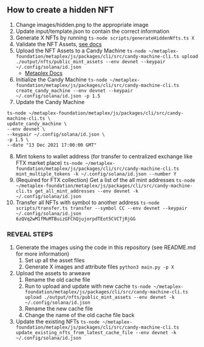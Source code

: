 ## How to create a hidden NFT

1. Change images/hidden.png to the appropriate image
2. Update input/template.json to contain the correct information
3. Generate X NFTs by running `ts-node scripts/generateHiddenNfts.ts X`
4. Validate the NFT Assets, [see docs](https://docs.metaplex.com/create-candy/validate-assets)
5. Upload the NFT Assets to a Candy Machine `ts-node ~/metaplex-foundation/metaplex/js/packages/cli/src/candy-machine-cli.ts upload ./output/nfts/public_mint_assets --env devnet --keypair ~/.config/solana/id.json`
    * [Metaplex Docs](https://docs.metaplex.com/create-candy/upload-assets)
6. Initialize the Candy Machine `ts-node ~/metaplex-foundation/metaplex/js/packages/cli/src/candy-machine-cli.ts create_candy_machine --env devnet --keypair ~/.config/solana/id.json -p 1.5`
7.  Update the Candy Machine 
````
ts-node ~/metaplex-foundation/metaplex/js/packages/cli/src/candy-machine-cli.ts \
update_candy_machine \
--env devnet \
--keypair ~/.config/solana/id.json \
-p 1.5 \
--date "13 Dec 2021 17:00:00 GMT"
````
8. Mint tokens to wallet address (for transfer to centralized exchange like FTX market place) `ts-node ~/metaplex-foundation/metaplex/js/packages/cli/src/candy-machine-cli.ts mint_multiple_tokens -k ~/.config/solana/id.json --number Y`
9. (Required for FTX collection) Get a list of the all mint addresses `ts-node ~/metaplex-foundation/metaplex/js/packages/cli/src/candy-machine-cli.ts get_all_mint_addresses --env devnet -k ~/.config/solana/id.json`
10. Transfer all NFTs with symbol to another address `ts-node scripts/transfer.ts transfer --symbol CC --env devnet --keypair ~/.config/solana/id.json 6zQVq2wM1fMuMTBuizGFChQjujorpdTEot5CVCTjRjGG`
### REVEAL STEPS
1. Generate the images using the code in this repository (see README.md for more information)
    1. Set up all the asset files
    2. Generate X images and attribute files `python3 main.py -p X`
2. Upload the assets to arweave
    1. Rename the old cache file
    2. Run to upload and update with new cache `ts-node ~/metaplex-foundation/metaplex/js/packages/cli/src/candy-machine-cli.ts upload ./output/nfts/public_mint_assets --env devnet -k ~/.config/solana/id.json`
    3. Rename the new cache file
    4. Change the name of the old cache file back
2. Update the existing NFTs `ts-node ~/metaplex-foundation/metaplex/js/packages/cli/src/candy-machine-cli.ts update_existing_nfts_from_latest_cache_file --env devnet -k ~/.config/solana/id.json`

